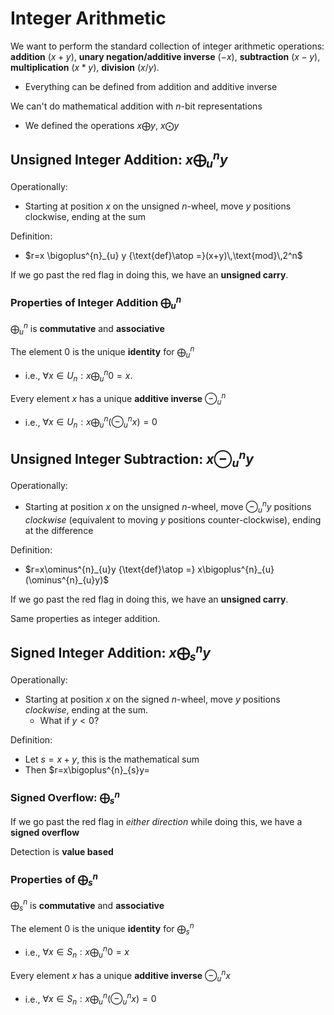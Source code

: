 # Integer Arithmetic

We want to perform the standard collection of integer arithmetic operations: **addition** $(x+y)$, **unary negation/additive inverse** $(-x)$, **subtraction** $(x-y)$, **multiplication** $(x * y)$, **division** $(x/y)$.
- Everything can be defined from addition and additive inverse 

We can't do mathematical addition with $n$-bit representations
- We defined the operations $x\bigoplus y$, $x\bigodot y$  


## Unsigned Integer Addition: $x \bigoplus^{n}_{u} y$ 

Operationally:
- Starting at position $x$ on the unsigned $n$-wheel, move $y$ positions clockwise, ending at the sum

Definition:
- $r=x \bigoplus^{n}_{u} y {\text{def}\atop =}(x+y)\,\text{mod}\,2^n$ 

If we go past the red flag in doing this, we have an **unsigned carry**.

### Properties of Integer Addition $\bigoplus^{n}_{u}$

$\bigoplus^{n}_{u}$ is **commutative** and **associative**

The element $0$ is the unique **identity** for $\bigoplus^{n}_{u}$
- i.e., $\forall x\in U_n: x\bigoplus^{n}_{u}0=x$.

Every element $x$ has a unique **additive inverse** $\ominus^{n}_{u}$
- i.e., $\forall x\in U_n: x\bigoplus^{n}_{u}(\ominus^{n}_{u}x)=0$ 

## Unsigned Integer Subtraction: $x \ominus^{n}_{u}y$ 

Operationally:
- Starting at position $x$ on the unsigned $n$-wheel, move $\ominus^{n}_{u}y$ positions *clockwise* (equivalent to moving $y$ positions counter-clockwise), ending at the difference

Definition:
- $r=x\ominus^{n}_{u}y {\text{def}\atop =} x\bigoplus^{n}_{u}(\ominus^{n}_{u}y)$ 

If we go past the red flag in doing this, we have an **unsigned carry**.

Same properties as integer addition.

## Signed Integer Addition: $x\bigoplus^{n}_{s}y$

Operationally:
- Starting at position $x$ on the signed $n$-wheel, move $y$ positions *clockwise*, ending at the sum. 
	- What if $y<0$?

Definition:
- Let $s=x+y$, this is the mathematical sum
- Then $r=x\bigoplus^{n}_{s}y=

### Signed Overflow: $\bigoplus^{n}_{s}$

If we go past the red flag in *either direction* while doing this, we have a **signed overflow**

Detection is **value based**

### Properties of $\bigoplus^{n}_{s}$

$\bigoplus^{n}_{s}$ is **commutative** and **associative**

The element $0$ is the unique **identity** for $\bigoplus^{n}_{s}$
- i.e., $\forall x\in S_n: x\bigoplus^{n}_{u}0=x$

Every element $x$ has a unique **additive inverse** $\ominus^{n}_{u}x$ 
- i.e., $\forall x\in S_n: x\bigoplus^{n}_{u}(\ominus^{n}_{u}x)=0$

